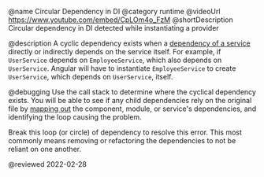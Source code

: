 @name Circular Dependency in DI
@category runtime
@videoUrl https://www.youtube.com/embed/CpLOm4o_FzM
@shortDescription Circular dependency in DI detected while instantiating a provider

@description
A cyclic dependency exists when a [dependency of a service](guide/hierarchical-dependency-injection) directly or indirectly depends on the service itself. For example, if `UserService` depends on `EmployeeService`, which also depends on `UserService`. Angular will have to instantiate `EmployeeService` to create `UserService`, which depends on `UserService`, itself.

@debugging
Use the call stack to determine where the cyclical dependency exists.
You will be able to see if any child dependencies rely on the original file by [mapping out](guide/dependency-injection-in-action) the component, module, or service's dependencies, and identifying the loop causing the problem.

Break this loop (or circle) of dependency to resolve this error. This most commonly means removing or refactoring the dependencies to not be reliant on one another.

<!-- links -->

<!-- external links -->

<!-- end links -->

@reviewed 2022-02-28
